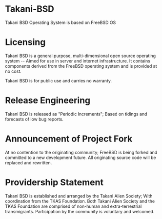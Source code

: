 # Takani-BSD
Takani BSD Operating System is based on FreeBSD OS

# Licensing
Takani BSD is a general purpose, multi-dimensional open source operating system -- Aimed for use in server and internet infrastructure. It contains components derived from the FreeBSD operating system and is provided at no cost.

Takani BSD is for public use and carries no warranty.

# Release Engineering

Takani BSD is released as "Periodic Increments"; Based on tidings and forecasts of low bug reports.

# Announcement of Project Fork

At no contention to the originating community; FreeBSD is being forked and committed to a new development future. All originating source code will be replaced and rewritten.

# Providership Statement

Takani BSD is established and arranged by the Takani Alien Society; With coordination from the TKAS Foundation. Both Takani Alien Society and the TKAS Foundation are comprised of non-human and extra-terrestrial transmigrants. Participation by the community is voluntary and welcomed.
